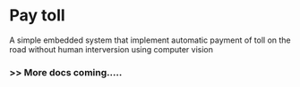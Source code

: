 # Pay toll
A simple embedded system that implement automatic payment of toll on the road without human interversion using computer vision

### >> More docs coming.....